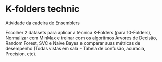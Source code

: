 # K-folders technic

Atividade da cadeira de Ensemblers 

Escolher 2 datasets para aplicar a técnica K-Folders (para 10-Folders), Normalizar com MinMax e treinar com os algoritmos Árvores de Decisão, Random Forest, SVC e Naive Bayes e comparar suas métricas de desempenho (Todas vistas em sala - Tabela de confusão, acurácia, Precision, etc).
